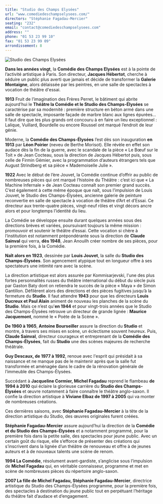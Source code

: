 ```yaml
---
title: "Studio des Champs Elysées"
url: "www.comediedeschampselysees.com/"
directors: "Stéphanie Fagadau-Mercier"
seating: "232"
email: "contact@comediedeschampselysees.com"
address: ""
phone: "01 53 23 99 10"
fax: "01 53 23 99 09"
arrondissement: 8
---
```


![Studio des Champs Elysées](../images/8eme/studio-des-champs-elysees/studio-des-champs-elysees-1.jpg)

**Dans les années vingt**, la **Comédie des Champs Elysées** est à la pointe de l’activité artistique à Paris. Son directeur, **Jacques Hébertot**, cherche à séduire un public plus averti que jamais et décide de transformer la **Galerie Montaigne**, alors délaissée par les peintres, en une salle de spectacles à vocation de théâtre d'essai.

**1913** Fruit de l’imagination des Frères Perret, le bâtiment qui abrite aujourd’hui le **Théâtre la Comédie et le Studio des Champs-Élysées** se caractérise par sa modernité : première structure en béton armé dans une salle de spectacle, imposante façade de marbre blanc aux lignes épurées... Il faut dire que les plus grands ont concouru à en faire un lieu exceptionnel : Lalique, Vuillard, Bourdelle ou encore Roussel ont marqué l’endroit de leur génie.
 
Moderne, la **Comédie des Champs-Élysées** l’est dès son inauguration **en 1913** par **Léon Poirier** (neveu de Berthe Morisot). Elle révèle en effet son audace dès la fin de la guerre, avec le scandale de la pièce « Le Bœuf sur le Toit » de Jean Cocteau, sous la direction de Jacques Hébertot puis, sous celle de Firmin Gémier, avec la programmation d’auteurs étrangers tels que August Strindberg et sa pièce « Mademoiselle Julie ».
 
**1922** Avec le début de l’ère Jouvet, la Comédie continue d’offrir au public de nombreuses pièces qui ont marqué l’histoire du Théâtre : c’est ici que « La Machine Infernale » de Jean Cocteau connaît son premier grand succès. C’est également à cette même époque que naît, sous l’impulsion de Louis Jouvet, le Studio des Champs-Élysées, ancienne galerie de peinture reconvertie en salle de spectacle à vocation de théâtre d’Art et d’Essai. Ce directeur aux trente-quatre pièces, vingt-neuf rôles et vingt décors ancre alors et pour longtemps l’identité du lieu.

La Comédie se développe ensuite durant quelques années sous des directions brèves et variées, poursuivant toujours la même mission : promouvoir et soutenir le théâtre d’essai. Cette vocation si chère à l’institution est notamment prépondérante sous la direction de **Claude Sainval** qui verra, **dès 1948**, Jean Anouilh créer nombre de ses pièces, pour la première fois, à la Comédie.

**Naît alors en 1923**, dessinée par **Louis Jouvet**, la salle du **Studio des Champs-Élysées**. Son agencement atypique tout en longueur offre à ses spectateurs une intimité rare avec la scène.

La direction artistique est alors assurée par Kommisarjevski, l'une des plus fortes personnalités russes du théâtre international du début du siècle puis par Gaston Baty dont on retiendra le succès de la pièce « Maya » de Simon Gantillon.
Défilèrent alors des directions et des pièces fugitives jusqu’à la fermeture du **Studio**. Il faut attendre **1943** pour que les directeurs **Louis Ducreux et Paul Alain** animent de nouveau les planches de la scène du **Studio**.
Mais ce n’est qu'**en 1944** et pour vingt-trois années que le Studio des Champs-Élysées retrouve un directeur de grande lignée : **Maurice Jacquemont**, nommé le « Poète de la Scène ». 

**De 1960 à 1965**, **Antoine Bourseiller** assure la direction du **Studio** et montre, à travers ses mises en scène, un éclectisme souvent heureux.
Puis, **Claude Sainval**, directeur courageux et entreprenant de la **Comédie des Champs-Élysées**, fait du **Studio** une des scènes majeures de recherche théâtrale. 

**Guy Descaux, de 1977 à 1992**, renoue avec l'esprit qui présidait à sa naissance et ne manque pas de le maintenir après que la salle fut transformée et aménagée dans le cadre de la rénovation générale de l’immeuble des Champs-Élysées.

Succédant à **Jacqueline Cormier, Michel Fagadau** reprend le flambeau **de 1994 à 2010** qui éclaire la glorieuse carrière du **Studio des Champs-Élysées** et œuvre notamment à faire connaître le théâtre anglo-saxon. Il confie la direction artistique à **Viviane Elbaz de 1997 à 2005** qui va monter de nombreuses créations.

Ces dernières saisons, avec **Stéphanie Fagadau-Mercier** à la tête de la direction artistique du Studio, des œuvres originales furent créées.
 
**Stéphanie Fagadau-Mercier** assure aujourd’hui la direction de la **Comédie et du Studio des Champs-Élysées** et a notamment programmé, pour la première fois dans la petite salle, des spectacles pour jeune public. Avec un certain goût du risque, elle s’efforce de présenter des créations qui s’inscrivent dans la lignée d’un théâtre de renouveau et offre à de jeunes auteurs et à de nouveaux talents une scène de renom.
 
**1994 La Comédie**, résolument avant-gardiste, s’anglicise sous l’impulsion de **Michel Fagadau** qui, en véritable connaisseur, programme et met en scène de nombreuses pièces du répertoire anglo-saxon. 

**2007 La fille de Michel Fagadau, Stéphanie Fagadau-Mercier**, directrice artistique du Studio des Champs-Élysées programme, pour la première fois, des spectacles à destination du jeune public tout en perpétuant l’héritage du théâtre fait d’audace et d’engagement.
